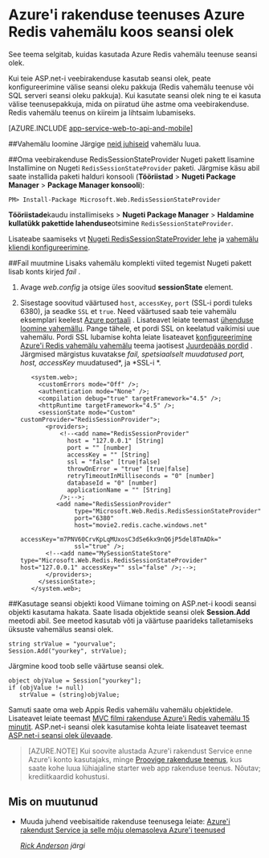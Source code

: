 <properties 
    pageTitle="Azure'i rakenduse teenuses Azure Redis vahemälu koos seansi olek" 
    description="Saate teada, kuidas kasutada Azure vahemälu teenuse toetamiseks ASP.net-i seansi olek vahemällu." 
    services="app-service\web" 
    documentationCenter=".net" 
    authors="Rick-Anderson" 
    manager="wpickett" 
    editor="none"/>

<tags 
    ms.service="app-service-web" 
    ms.workload="na" 
    ms.tgt_pltfrm="na" 
    ms.devlang="dotnet" 
    ms.topic="get-started-article" 
    ms.date="06/27/2016" 
    ms.author="riande"/>


# <a name="session-state-with-azure-redis-cache-in-azure-app-service"></a>Azure'i rakenduse teenuses Azure Redis vahemälu koos seansi olek


See teema selgitab, kuidas kasutada Azure Redis vahemälu teenuse seansi olek.

Kui teie ASP.net-i veebirakenduse kasutab seansi olek, peate konfigureerimine välise seansi oleku pakkuja (Redis vahemälu teenuse või SQL serveri seansi oleku pakkuja). Kui kasutate seansi olek ning te ei kasuta välise teenusepakkuja, mida on piiratud ühe astme oma veebirakenduse. Redis vahemälu teenus on kiireim ja lihtsaim lubamiseks.

[AZURE.INCLUDE [app-service-web-to-api-and-mobile](../../includes/app-service-web-to-api-and-mobile.md)] 

##<a id="createcache"></a>Vahemälu loomine
Järgige [neid juhiseid](../cache-dotnet-how-to-use-azure-redis-cache.md#create-cache) vahemälu luua.

##<a id="configureproject"></a>Oma veebirakenduse RedisSessionStateProvider Nugeti pakett lisamine
Installimine on Nugeti `RedisSessionStateProvider` paketi.  Järgmise käsu abil saate installida paketi halduri konsooli (**Tööriistad** > **Nugeti Package Manager** > **Package Manager konsooli**):

  `PM> Install-Package Microsoft.Web.RedisSessionStateProvider`
  
**Tööriistade**kaudu installimiseks > **Nugeti Package Manager** > **Haldamine kullatükk pakettide lahenduse**otsimine `RedisSessionStateProvider`.

Lisateabe saamiseks vt [Nugeti RedisSessionStateProvider lehe](http://www.nuget.org/packages/Microsoft.Web.RedisSessionStateProvider/ ) ja [vahemälu kliendi konfigureerimine](../cache-dotnet-how-to-use-azure-redis-cache.md#NuGet).

##<a id="configurewebconfig"></a>Fail muutmine
Lisaks vahemälu komplekti viited tegemist Nugeti pakett lisab konts kirjed *fail* . 

1. Avage *web.config* ja otsige üles soovitud **sessionState** element.

1. Sisestage soovitud väärtused `host`, `accessKey`, `port` (SSL-i pordi tuleks 6380), ja seadke `SSL` et `true`. Need väärtused saab teie vahemälu eksemplari keelest [Azure portaali](http://go.microsoft.com/fwlink/?LinkId=529715) . Lisateavet leiate teemast [ühenduse loomine vahemällu](../cache-dotnet-how-to-use-azure-redis-cache.md#connect-to-cache). Pange tähele, et pordi SSL on keelatud vaikimisi uue vahemälu. Pordi SSL lubamise kohta leiate lisateavet [konfigureerimine Azure'i Redis vahemälu vahemälu](https://msdn.microsoft.com/library/azure/dn793612.aspx) teema jaotisest [Juurdepääs pordid](https://msdn.microsoft.com/library/azure/dn793612.aspx#AccessPorts) . Järgmised märgistus kuvatakse *fail, spetsiaalselt muudatused *port*, *host*, accessKey* muudatused*, ja *SSL-i *.

          <system.web>;
            <customErrors mode="Off" />;
            <authentication mode="None" />;
            <compilation debug="true" targetFramework="4.5" />;
            <httpRuntime targetFramework="4.5" />;
            <sessionState mode="Custom" customProvider="RedisSessionProvider">;
              <providers>;  
                  <!--<add name="RedisSessionProvider" 
                    host = "127.0.0.1" [String]
                    port = "" [number]
                    accessKey = "" [String]
                    ssl = "false" [true|false]
                    throwOnError = "true" [true|false]
                    retryTimeoutInMilliseconds = "0" [number]
                    databaseId = "0" [number]
                    applicationName = "" [String]
                  />;-->;
                 <add name="RedisSessionProvider" 
                      type="Microsoft.Web.Redis.RedisSessionStateProvider" 
                      port="6380"
                      host="movie2.redis.cache.windows.net" 
                      accessKey="m7PNV60CrvKpLqMUxosC3dSe6kx9nQ6jP5del8TmADk=" 
                      ssl="true" />;
              <!--<add name="MySessionStateStore" type="Microsoft.Web.Redis.RedisSessionStateProvider" host="127.0.0.1" accessKey="" ssl="false" />;-->;
              </providers>;
            </sessionState>;
          </system.web>;


##<a id="usesessionobject"></a>Kasutage seansi objekti kood
Viimane toiming on ASP.net-i koodi seansi objekti kasutama hakata. Saate lisada objektide seansi olek **Session.Add** meetodi abil. See meetod kasutab võti ja väärtuse paarideks talletamiseks üksuste vahemälus seansi olek.

    string strValue = "yourvalue";
    Session.Add("yourkey", strValue);

Järgmine kood toob selle väärtuse seansi olek.

    object objValue = Session["yourkey"];
    if (objValue != null)
       strValue = (string)objValue; 

Samuti saate oma web Appis Redis vahemälu vahemälu objektidele. Lisateavet leiate teemast [MVC filmi rakenduse Azure'i Redis vahemälu 15 minutit](https://azure.microsoft.com/blog/2014/06/05/mvc-movie-app-with-azure-redis-cache-in-15-minutes/).
ASP.net-i seansi olek kasutamise kohta leiate lisateavet teemast [ASP.net-i seansi olek ülevaade][].

>[AZURE.NOTE] Kui soovite alustada Azure'i rakendust Service enne Azure'i konto kasutajaks, minge [Proovige rakenduse teenus](http://go.microsoft.com/fwlink/?LinkId=523751), kus saate kohe luua lühiajaline starter web app rakenduse teenus. Nõutav; krediitkaardid kohustusi.

## <a name="whats-changed"></a>Mis on muutunud
* Muuda juhend veebisaitide rakenduse teenusega leiate: [Azure'i rakendust Service ja selle mõju olemasoleva Azure'i teenused](http://go.microsoft.com/fwlink/?LinkId=529714)

  *[Rick Anderson](https://twitter.com/RickAndMSFT) järgi*
  
  [installed the latest]: http://www.windowsazure.com/downloads/?sdk=net  
  [ASP.net-i seansi olek ülevaade]: http://msdn.microsoft.com/library/ms178581.aspx

  [NewIcon]: ./media/web-sites-dotnet-session-state-caching/CacheScreenshot_NewButton.png
  [NewCacheDialog]: ./media/web-sites-dotnet-session-state-caching/CachingScreenshot_CreateOptions.png
  [CacheIcon]: ./media/web-sites-dotnet-session-state-caching/CachingScreenshot_CacheIcon.png
  [NuGetDialog]: ./media/web-sites-dotnet-session-state-caching/CachingScreenshot_NuGet.png
  [OutputConfig]: ./media/web-sites-dotnet-session-state-caching/CachingScreenshot_OC_WebConfig.png
  [CacheConfig]: ./media/web-sites-dotnet-session-state-caching/CachingScreenshot_CacheConfig.png
  [EndpointURL]: ./media/web-sites-dotnet-session-state-caching/CachingScreenshot_EndpointURL.png
  [ManageKeys]: ./media/web-sites-dotnet-session-state-caching/CachingScreenshot_ManageAccessKeys.png
 
